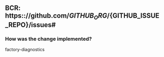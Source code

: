 ## BCR: https:://github.com/${GITHUB_ORG}/${GITHUB_ISSUE_REPO}/issues#<!-- TODO: Add the issue number -->

### How was the change implemented?
<!-- Describe the implementation of the change -->

factory-diagnostics